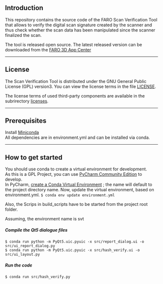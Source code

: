 ## Introduction
This repository contains the source code of the FARO Scan Verification Tool that 
allows to verify the digital scan signature created by the scanner and thus check
whether the scan data has been manipulated since the scanner finalized the scan.

The tool is released open source. The latest released version can be downloaded 
from the [FARO 3D App Center](https://3d-apps.faro-europe.com/product/faro-scan-verification-tool/)

---

## License

The Scan Verification Tool is distributed under the GNU General Public License (GPL) version3. You can view the license terms in the file [LICENSE](LICENSE). 

The license terms of used third-party components are available in the subrirectory [licenses](licenses).

---

## Prerequisites

Install [Miniconda](https://docs.conda.io/en/latest/miniconda.html)<br>
All dependencies are in environment.yml and can be installed via conda.

---

## How to get started
You should use conda to create a virtual environment for development.<br>
As this is a GPL Project, you can use [PyCharm Community Edition](https://www.jetbrains.com/pycharm/download) to develop.<br>
In PyCharm, [create a Conda Virtual Environment](https://www.jetbrains.com/help/pycharm-edu/conda-support-creating-conda-virtual-environment.html)
; the name will default to the project directory name.
Now, update the virtual environment, based on environment.yml.
`$ conda env update environment.yml`<br>

Also, the Scrips in build_scripts have to be started from the project root folder.

Assuming, the environment name is svt

##### Compile the Qt5 dialogue files
`$ conda run python -m PyQt5.uic.pyuic -x src/report_dialog.ui -o src/ui_report_dialog.py`<br>
`$ conda run python -m PyQt5.uic.pyuic -x src/hash_verify.ui -o src/ui_layout.py`

##### Run the code
`$ conda run src/hash_verify.py`
